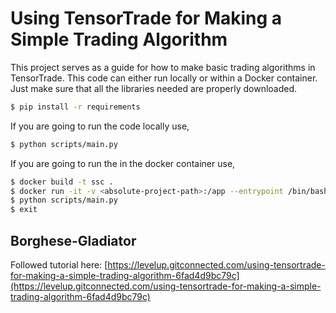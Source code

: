 # Using TensorTrade for Making a Simple Trading Algorithm

This project serves as a guide for how to make basic trading algorithms in TensorTrade. This code can either run locally or within a Docker container. Just make sure that all the libraries needed are properly downloaded.

```sh
$ pip install -r requirements
```

If you are going to run the code locally use,
```sh
$ python scripts/main.py
```

If you are going to run the in the docker container use,
```sh
$ docker build -t ssc .
$ docker run -it -v <absolute-project-path>:/app --entrypoint /bin/bash ssc
$ python scripts/main.py
$ exit
```
## Borghese-Gladiator
Followed tutorial here: [https://levelup.gitconnected.com/using-tensortrade-for-making-a-simple-trading-algorithm-6fad4d9bc79c](https://levelup.gitconnected.com/using-tensortrade-for-making-a-simple-trading-algorithm-6fad4d9bc79c)

